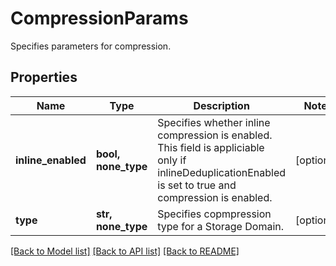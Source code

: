 # CompressionParams

Specifies parameters for compression.

## Properties
Name | Type | Description | Notes
------------ | ------------- | ------------- | -------------
**inline_enabled** | **bool, none_type** | Specifies whether inline compression is enabled. This field is appliciable only if inlineDeduplicationEnabled is set to true and compression is enabled. | [optional] 
**type** | **str, none_type** | Specifies copmpression type for a Storage Domain. | [optional] 

[[Back to Model list]](../README.md#documentation-for-models) [[Back to API list]](../README.md#documentation-for-api-endpoints) [[Back to README]](../README.md)


